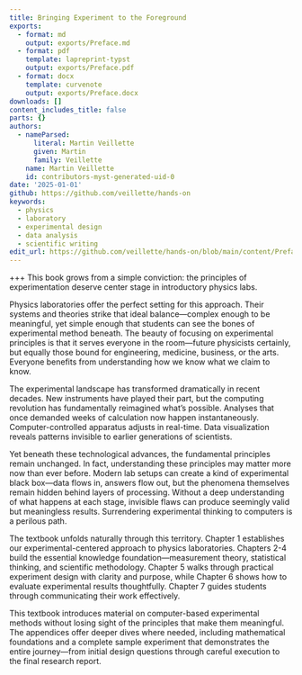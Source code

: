 ```yaml
---
title: Bringing Experiment to the Foreground
exports:
  - format: md
    output: exports/Preface.md
  - format: pdf
    template: lapreprint-typst
    output: exports/Preface.pdf
  - format: docx
    template: curvenote
    output: exports/Preface.docx
downloads: []
content_includes_title: false
parts: {}
authors:
  - nameParsed:
      literal: Martin Veillette
      given: Martin
      family: Veillette
    name: Martin Veillette
    id: contributors-myst-generated-uid-0
date: '2025-01-01'
github: https://github.com/veillette/hands-on
keywords:
  - physics
  - laboratory
  - experimental design
  - data analysis
  - scientific writing
edit_url: https://github.com/veillette/hands-on/blob/main/content/Preface.md
---
```

+++
This book grows from a simple conviction: the principles of experimentation deserve center stage in introductory physics labs.

Physics laboratories offer the perfect setting for this approach. Their systems and theories strike that ideal balance—complex enough to be meaningful, yet simple enough that students can see the bones of experimental method beneath. The beauty of focusing on experimental principles is that it serves everyone in the room—future physicists certainly, but equally those bound for engineering, medicine, business, or the arts. Everyone benefits from understanding how we know what we claim to know.

The experimental landscape has transformed dramatically in recent decades. New instruments have played their part, but the computing revolution has fundamentally reimagined what’s possible. Analyses that once demanded weeks of calculation now happen instantaneously. Computer-controlled apparatus adjusts in real-time. Data visualization reveals patterns invisible to earlier generations of scientists.

Yet beneath these technological advances, the fundamental principles remain unchanged. In fact, understanding these principles may matter more now than ever before. Modern lab setups can create a kind of experimental black box—data flows in, answers flow out, but the phenomena themselves remain hidden behind layers of processing. Without a deep understanding of what happens at each stage, invisible flaws can produce seemingly valid but meaningless results. Surrendering experimental thinking to computers is a perilous path.

The textbook unfolds naturally through this territory. Chapter 1 establishes our experimental-centered approach to physics laboratories. Chapters 2-4 build the essential knowledge foundation—measurement theory, statistical thinking, and scientific methodology. Chapter 5 walks through practical experiment design with clarity and purpose, while Chapter 6 shows how to evaluate experimental results thoughtfully. Chapter 7 guides students through communicating their work effectively.

This textbook introduces material on computer-based experimental methods without losing sight of the principles that make them meaningful. The appendices offer deeper dives where needed, including mathematical foundations and a complete sample experiment that demonstrates the entire journey—from initial design questions through careful execution to the final research report.
